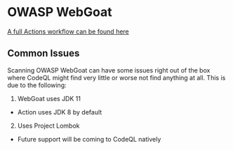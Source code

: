 # OWASP WebGoat

[A full Actions workflow can be found here](./owasp-webgoat-codeql.yml)

## Common Issues

Scanning OWASP WebGoat can have some issues right out of the box where CodeQL might find very little or worse not find anything at all.
This is due to the following:

1. WebGoat uses JDK 11
  - Action uses JDK 8 by default
2. Uses Project Lombok
  - Future support will be coming to CodeQL natively
